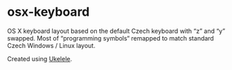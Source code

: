 # osx-keyboard

OS X keyboard layout based on the default Czech keyboard with “z” and “y” swapped. Most of “programming symbols“ remapped
to match standard Czech Windows / Linux layout.

Created using [Ukelele](http://scripts.sil.org/cms/scripts/page.php?site_id=nrsi&id=ukelele).

